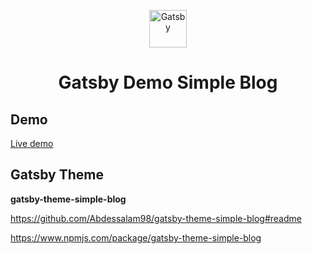 <p align="center">
  <a href="https://www.gatsbyjs.org">
    <img alt="Gatsby" src="https://www.gatsbyjs.org/monogram.svg" width="60" />
  </a>
</p>
<h1 align="center">
 Gatsby Demo Simple Blog
</h1>

## Demo

[Live demo](https://gatsby-demo-simple-blog.netlify.com/)

## Gatsby Theme

**gatsby-theme-simple-blog**

https://github.com/Abdessalam98/gatsby-theme-simple-blog#readme

https://www.npmjs.com/package/gatsby-theme-simple-blog

